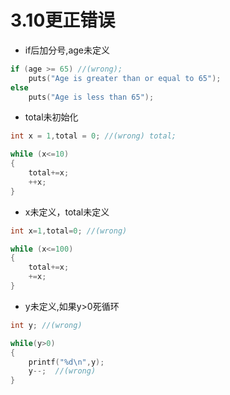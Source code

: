 # 3.10更正错误

-  if后加分号,age未定义

```cpp
if (age >= 65) //(wrong);
    puts("Age is greater than or equal to 65");
else
    puts("Age is less than 65");
```

- total未初始化

```cpp
int x = 1,total = 0; //(wrong) total;

while (x<=10)
{
    total+=x;
    ++x;
}
```

- x未定义，total未定义

```cpp
int x=1,total=0; //(wrong)

while (x<=100)
{
    total+=x;
    +=x;
}
```

- y未定义,如果y>0死循环

```cpp
int y; //(wrong)

while(y>0)
{
    printf("%d\n",y);
    y--;  //(wrong)
}
```